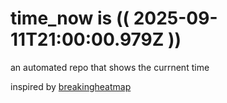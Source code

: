 # time_now is (( 2025-09-11T21:00:00.979Z ))

an automated repo that shows the currnent time

inspired by [breakingheatmap](https://github.com/breakingheatmap/breakingheatmap)